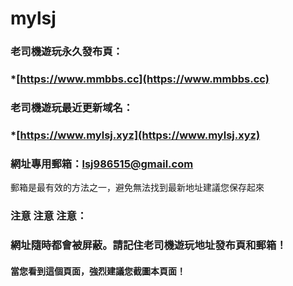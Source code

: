 # mylsj
### 老司機遊玩永久發布頁：
### *[https://www.mmbbs.cc](https://www.mmbbs.cc)
### 老司機遊玩最近更新域名：
### *[https://www.mylsj.xyz](https://www.mylsj.xyz)


### 網址專用郵箱：lsj986515@gmail.com

郵箱是最有效的方法之一，避免無法找到最新地址建議您保存起來

### 注意 注意 注意：
### 網址隨時都會被屏蔽。請記住老司機遊玩地址發布頁和郵箱！
#### 當您看到這個頁面，強烈建議您截圖本頁面！
